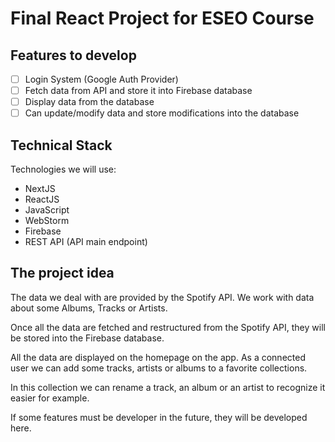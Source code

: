 # Final React Project for ESEO Course

## Features to develop
- [ ] Login System (Google Auth Provider)
- [ ] Fetch data from API and store it into Firebase database
- [ ] Display data from the database
- [ ] Can update/modify data and store modifications into the database

## Technical Stack

Technologies we will use:

- NextJS
- ReactJS
- JavaScript
- WebStorm
- Firebase
- REST API (API main endpoint)

## The project idea

The data we deal with are provided by the Spotify API. We work with data about some Albums, Tracks or Artists.

Once all the data are fetched and restructured from the Spotify API, they will be stored into the Firebase database.

All the data are displayed on the homepage on the app. As a connected user we can add some tracks, artists or albums to a favorite collections.

In this collection we can rename a track, an album or an artist to recognize it easier for example.


If some features must be developer in the future, they will be developed here.